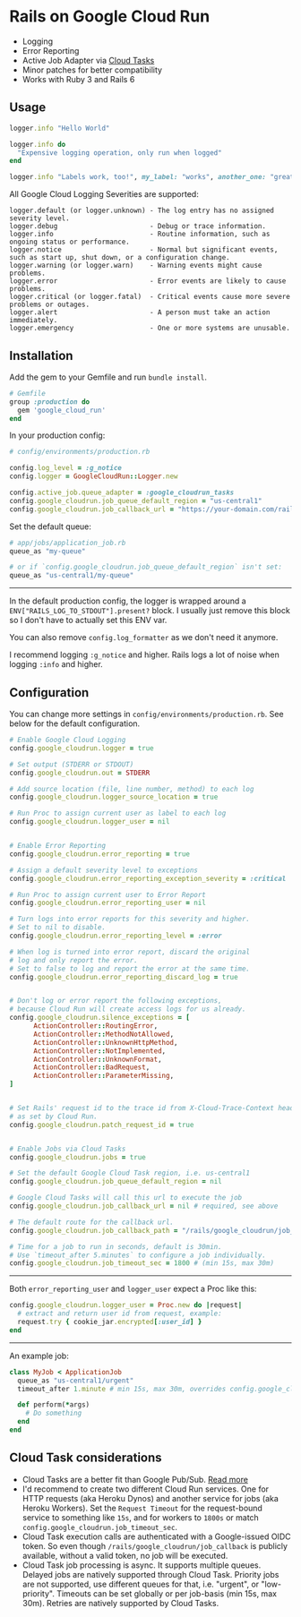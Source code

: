 # Rails on Google Cloud Run 

* Logging
* Error Reporting
* Active Job Adapter via [Cloud Tasks](https://cloud.google.com/tasks)
* Minor patches for better compatibility
* Works with Ruby 3 and Rails 6


## Usage

```ruby
logger.info "Hello World"

logger.info do
  "Expensive logging operation, only run when logged"
end

logger.info "Labels work, too!", my_label: "works", another_one: "great"
```

All Google Cloud Logging Severities are supported:

```
logger.default (or logger.unknown) - The log entry has no assigned severity level.
logger.debug                       - Debug or trace information. 
logger.info                        - Routine information, such as ongoing status or performance.
logger.notice                      - Normal but significant events, such as start up, shut down, or a configuration change.
logger.warning (or logger.warn)    - Warning events might cause problems.
logger.error                       - Error events are likely to cause problems.
logger.critical (or logger.fatal)  - Critical events cause more severe problems or outages.
logger.alert                       - A person must take an action immediately.
logger.emergency                   - One or more systems are unusable.
```


## Installation

Add the gem to your Gemfile and run `bundle install`.

```ruby
# Gemfile
group :production do
  gem 'google_cloud_run'
end
```


In your production config:

```ruby
# config/environments/production.rb

config.log_level = :g_notice
config.logger = GoogleCloudRun::Logger.new

config.active_job.queue_adapter = :google_cloudrun_tasks
config.google_cloudrun.job_queue_default_region = "us-central1"
config.google_cloudrun.job_callback_url = "https://your-domain.com/rails/google_cloudrun/job_callback"
```

Set the default queue:

```ruby
# app/jobs/application_job.rb
queue_as "my-queue"

# or if `config.google_cloudrun.job_queue_default_region` isn't set:
queue_as "us-central1/my-queue"
```

---

In the default production config, the logger is wrapped around 
a `ENV["RAILS_LOG_TO_STDOUT"].present?` block. I usually just 
remove this block so I don't have to actually set this ENV var.

You can also remove `config.log_formatter` as we don't need it anymore.

I recommend logging `:g_notice` and higher. Rails logs a lot of noise when logging
`:info` and higher.


## Configuration

You can change more settings in `config/environments/production.rb`. See below
for the default configuration.

```ruby
# Enable Google Cloud Logging
config.google_cloudrun.logger = true

# Set output (STDERR or STDOUT)
config.google_cloudrun.out = STDERR

# Add source location (file, line number, method) to each log 
config.google_cloudrun.logger_source_location = true

# Run Proc to assign current user as label to each log
config.google_cloudrun.logger_user = nil


# Enable Error Reporting
config.google_cloudrun.error_reporting = true

# Assign a default severity level to exceptions
config.google_cloudrun.error_reporting_exception_severity = :critical

# Run Proc to assign current user to Error Report
config.google_cloudrun.error_reporting_user = nil

# Turn logs into error reports for this severity and higher.
# Set to nil to disable.
config.google_cloudrun.error_reporting_level = :error

# When log is turned into error report, discard the original
# log and only report the error.
# Set to false to log and report the error at the same time.
config.google_cloudrun.error_reporting_discard_log = true


# Don't log or error report the following exceptions,
# because Cloud Run will create access logs for us already.
config.google_cloudrun.silence_exceptions = [
      ActionController::RoutingError,
      ActionController::MethodNotAllowed,
      ActionController::UnknownHttpMethod,
      ActionController::NotImplemented,
      ActionController::UnknownFormat,
      ActionController::BadRequest,
      ActionController::ParameterMissing,
]


# Set Rails' request id to the trace id from X-Cloud-Trace-Context header
# as set by Cloud Run.
config.google_cloudrun.patch_request_id = true


# Enable Jobs via Cloud Tasks
config.google_cloudrun.jobs = true

# Set the default Google Cloud Task region, i.e. us-central1
config.google_cloudrun.job_queue_default_region = nil

# Google Cloud Tasks will call this url to execute the job
config.google_cloudrun.job_callback_url = nil # required, see above

# The default route for the callback url.
config.google_cloudrun.job_callback_path = "/rails/google_cloudrun/job_callback"

# Time for a job to run in seconds, default is 30min.
# Use `timeout_after 5.minutes` to configure a job individually.
config.google_cloudrun.job_timeout_sec = 1800 # (min 15s, max 30m)
```

---

Both `error_reporting_user` and `logger_user` expect a Proc like this:

```ruby
config.google_cloudrun.logger_user = Proc.new do |request|
  # extract and return user id from request, example:
  request.try { cookie_jar.encrypted[:user_id] }
end
```

---

An example job:

```ruby
class MyJob < ApplicationJob
  queue_as "us-central1/urgent"
  timeout_after 1.minute # min 15s, max 30m, overrides config.google_cloudrun.job_timeout_sec

  def perform(*args)
    # Do something
  end
end
```

## Cloud Task considerations

* Cloud Tasks are a better fit than Google Pub/Sub.
  [Read more](https://cloud.google.com/pubsub/docs/choosing-pubsub-or-cloud-tasks#detailed-feature-comparison)
* I'd recommend to create two different Cloud Run services.
  One for HTTP requests (aka Heroku Dynos) and another service
  for jobs (aka Heroku Workers). Set the `Request Timeout` for 
  the request-bound service to something like `15s`, and for workers
  to `1800s` or match `config.google_cloudrun.job_timeout_sec`.
* Cloud Task execution calls are authenticated with a Google-issued
  OIDC token. So even though `/rails/google_cloudrun/job_callback` is publicly
  available, without a valid token, no job will be executed.
* Cloud Task job processing is async. It supports multiple queues. Delayed jobs
  are natively supported through Cloud Task. Priority jobs are not supported, use
  different queues for that, i.e. "urgent", or "low-priority". Timeouts can be set
  globally or per job-basis (min 15s, max 30m). 
  Retries are natively supported by Cloud Tasks.

